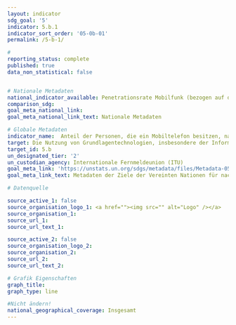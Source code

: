 ```yaml
---
layout: indicator
sdg_goal: '5'
indicator: 5.b.1
indicator_sort_order: '05-0b-01'
permalink: /5-b-1/

#
reporting_status: complete
published: true
data_non_statistical: false


# Nationale Metadaten
national_indicator_available: Penetrationsrate Mobilfunk (bezogen auf die Bevölkerung) <br> Privathaushalte mit mindestens einem Mobiltelefon
comparison_sdg:
goal_meta_national_link:
goal_meta_national_link_text: Nationale Metadaten

# Globale Metadaten
indicator_name:  Anteil der Personen, die ein Mobiltelefon besitzen, nach Geschlecht
target: Die Nutzung von Grundlagentechnologien, insbesondere der Informations- und Kommunikationstechnologien, verbessern, um die Selbstbestimmung der Frauen zu fördern
target_id: 5.b
un_designated_tier: '2'
un_custodian_agency: Internationale Fernmeldeunion (ITU)
goal_meta_link: 'https://unstats.un.org/sdgs/metadata/files/Metadata-05-0B-01.pdf'
goal_meta_link_text: Metadaten der Ziele der Vereinten Nationen für nachhaltige Entwicklung

# Datenquelle

source_active_1: false
source_organisation_logo_1: <a href=""><img src="" alt="Logo" /></a>
source_organisation_1:
source_url_1:
source_url_text_1:

source_active_2: false
source_organisation_logo_2:
source_organisation_2:
source_url_2:
source_url_text_2:

# Grafik Eigenschaften
graph_title:
graph_type: line

#Nicht ändern!
national_geographical_coverage: Insgesamt
---
```

